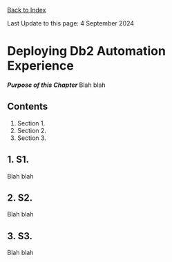 [Back to Index](https://github.com/zeditor01/using_zowe/blob/main/README.md)

Last Update to this page: 4 September 2024

# Deploying Db2 Automation Experience

***Purpose of this Chapter***
Blah blah

## Contents
1. Section 1.
2. Section 2.
3. Section 3.

## 1. S1.

Blah blah

## 2. S2.

Blah blah

## 3. S3.

Blah blah
